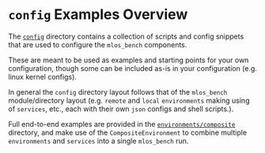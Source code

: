 # `config` Examples Overview

The [`config`](./../config/) directory contains a collection of scripts and config snippets that are used to configure the `mlos_bench` components.

These are meant to be used as examples and starting points for your own configuration, though some can be included as-is in your configuration (e.g. linux kernel configs).

In general the `config` directory layout follows that of the `mlos_bench` module/directory layout (e.g. `remote` and `local` `environments` making using of `services`, etc., each with their own `json` configs and shell scripts.).

Full end-to-end examples are provided in the [`environments/composite`](./environments/composite/) directory, and make use of the `CompositeEnvironment` to combine multiple `environments` and `services` into a single `mlos_bench` run.
